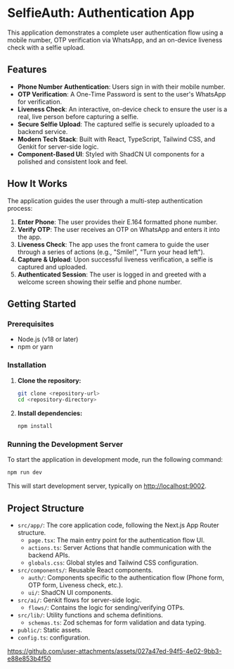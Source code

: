 # SelfieAuth:  Authentication App

This  application demonstrates a complete user authentication flow using a mobile number, OTP verification via WhatsApp, and an on-device liveness check with a selfie upload.

## Features

-   **Phone Number Authentication**: Users sign in with their mobile number.
-   **OTP Verification**: A One-Time Password is sent to the user's WhatsApp for verification.
-   **Liveness Check**: An interactive, on-device check to ensure the user is a real, live person before capturing a selfie.
-   **Secure Selfie Upload**: The captured selfie is securely uploaded to a backend service.
-   **Modern Tech Stack**: Built with React, TypeScript, Tailwind CSS, and Genkit for server-side logic.
-   **Component-Based UI**: Styled with ShadCN UI components for a polished and consistent look and feel.

## How It Works

The application guides the user through a multi-step authentication process:

1.  **Enter Phone**: The user provides their E.164 formatted phone number.
2.  **Verify OTP**: The user receives an OTP on WhatsApp and enters it into the app.
3.  **Liveness Check**: The app uses the front camera to guide the user through a series of actions (e.g., "Smile!", "Turn your head left").
4.  **Capture & Upload**: Upon successful liveness verification, a selfie is captured and uploaded.
5.  **Authenticated Session**: The user is logged in and greeted with a welcome screen showing their selfie and phone number.

## Getting Started

### Prerequisites

-   Node.js (v18 or later)
-   npm or yarn

### Installation

1.  **Clone the repository:**
    ```bash
    git clone <repository-url>
    cd <repository-directory>
    ```

2.  **Install dependencies:**
    ```bash
    npm install
    ```

### Running the Development Server

To start the application in development mode, run the following command:

```bash
npm run dev
```

This will start  development server, typically on [http://localhost:9002](http://localhost:9002).

## Project Structure

-   `src/app/`: The core application code, following the Next.js App Router structure.
    -   `page.tsx`: The main entry point for the authentication flow UI.
    -   `actions.ts`: Server Actions that handle communication with the backend APIs.
    -   `globals.css`: Global styles and Tailwind CSS configuration.
-   `src/components/`: Reusable React components.
    -   `auth/`: Components specific to the authentication flow (Phone form, OTP form, Liveness check, etc.).
    -   `ui/`: ShadCN UI components.
-   `src/ai/`: Genkit flows for server-side logic.
    -   `flows/`: Contains the logic for sending/verifying OTPs.
-   `src/lib/`: Utility functions and schema definitions.
    -   `schemas.ts`: Zod schemas for form validation and data typing.
-   `public/`: Static assets.
-   `config.ts`:  configuration.


https://github.com/user-attachments/assets/027a47ed-94f5-4e02-9bb3-e88e853b4f50

